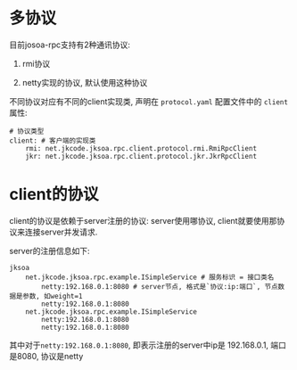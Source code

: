 # 多协议

目前josoa-rpc支持有2种通讯协议:

1. rmi协议

2. netty实现的协议, 默认使用这种协议

不同协议对应有不同的client实现类, 声明在 `protocol.yaml` 配置文件中的 `client` 属性:

```
# 协议类型
client: # 客户端的实现类
    rmi: net.jkcode.jksoa.rpc.client.protocol.rmi.RmiRpcClient
    jkr: net.jkcode.jksoa.rpc.client.protocol.jkr.JkrRpcClient
```

# client的协议

client的协议是依赖于server注册的协议: server使用哪协议, client就要使用那协议来连接server并发请求.

server的注册信息如下:

```
jksoa
    net.jkcode.jksoa.rpc.example.ISimpleService # 服务标识 = 接口类名
        netty:192.168.0.1:8080 # server节点, 格式是`协议:ip:端口`, 节点数据是参数, 如weight=1
        netty:192.168.0.1:8080
    net.jkcode.jksoa.rpc.example.ISimpleService
        netty:192.168.0.1:8080
        netty:192.168.0.1:8080
```

其中对于`netty:192.168.0.1:8080`, 即表示注册的server中ip是 192.168.0.1, 端口是8080, 协议是netty